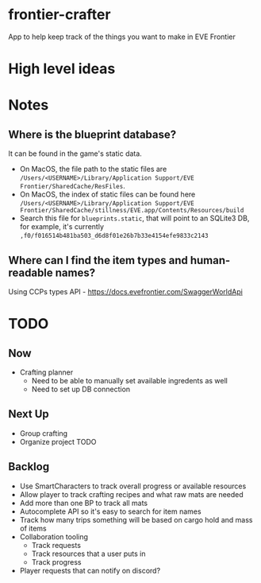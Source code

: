 # frontier-crafter
App to help keep track of the things you want to make in EVE Frontier

# High level ideas


# Notes
## Where is the blueprint database?
It can be found in the game's static data. 
- On MacOS, the file path to the static files are `/Users/<USERNAME>/Library/Application Support/EVE Frontier/SharedCache/ResFiles`.  
- On MacOS, the index of static files can be found here `/Users/<USERNAME>/Library/Application Support/EVE Frontier/SharedCache/stillness/EVE.app/Contents/Resources/build`
- Search this file for `blueprints.static`, that will point to an SQLite3 DB, for example, it's currently `,f0/f016514b481ba503_d6d8f01e26b7b33e4154efe9833c2143`

## Where can I find the item types and human-readable names?
Using CCPs types API - https://docs.evefrontier.com/SwaggerWorldApi


# TODO
## Now
- Crafting planner
  - Need to be able to manually set available ingredents as well
  - Need to set up DB connection

## Next Up
- Group crafting
- Organize project TODO

## Backlog
- Use SmartCharacters to track overall progress or available resources
- Allow player to track crafting recipes and what raw mats are needed
- Add more than one BP to track all mats
- Autocomplete API so it's easy to search for item names
- Track how many trips something will be based on cargo hold and mass of items
- Collaboration tooling
  - Track requests
  - Track resources that a user puts in
  - Track progress
- Player requests that can notify on discord?